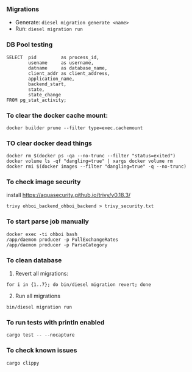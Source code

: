 ### Migrations

- Generate: `diesel migration generate <name>`
- Run: `diesel migration run`

### DB Pool testing

```
SELECT  pid         as process_id,
        usename     as username,
        datname     as database_name,
        client_addr as client_address,
        application_name,
        backend_start,
        state,
        state_change
FROM pg_stat_activity;
```

### To clear the docker cache mount:

```
docker builder prune --filter type=exec.cachemount
```

### TO clear docker dead things

```
docker rm $(docker ps -qa --no-trunc --filter "status=exited")
docker volume ls -qf "dangling=true" | xargs docker volume rm
docker rmi $(docker images --filter "dangling=true" -q --no-trunc)
```

### To check image security

install https://aquasecurity.github.io/trivy/v0.18.3/

```
trivy ohboi_backend_ohboi_backend > trivy_security.txt
```

### To start parse job manually

```
docker exec -ti ohboi bash
/app/daemon producer -p PullExchangeRates
/app/daemon producer -p ParseCategory
```

### To clean database

1) Revert all migrations:

```
for i in {1..7}; do bin/diesel migration revert; done
```

2) Run all migrations

```
bin/diesel migration run
```

### To run tests with println enabled

```
cargo test -- --nocapture
```

### To check known issues
```
cargo clippy
```
